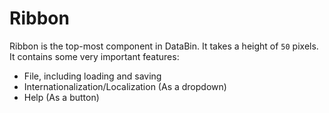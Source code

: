 # Ribbon

Ribbon is the top-most component in DataBin. It takes a height of `50` pixels. It contains some very important features:
- File, including <Link href=".DataBin.File.Load">loading</Link> and <Link href=".DataBin.File.Save">saving</Link>
- Internationalization/Localization (As a dropdown)
- Help (As a button)